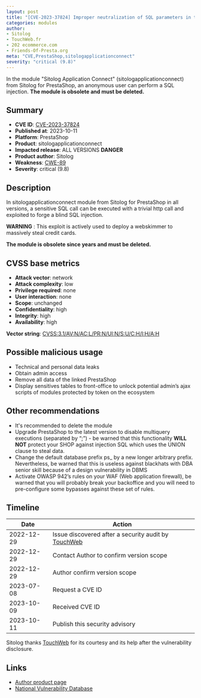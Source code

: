 ```yaml
---
layout: post
title: "[CVE-2023-37824] Improper neutralization of SQL parameters in the Sitolog Application Connect module from Sitolog for PrestaShop"
categories: modules
author:
- Sitolog
- TouchWeb.fr
- 202 ecommerce.com
- Friends-Of-Presta.org
meta: "CVE,PrestaShop,sitologapplicationconnect"
severity: "critical (9.8)"
---
```


In the module "Sitolog Application Connect" (sitologapplicationconnect) from Sitolog for PrestaShop, an anonymous user can perform a SQL injection. **The module is obsolete and must be deleted.**

## Summary

* **CVE ID**: [CVE-2023-37824](https://cve.mitre.org/cgi-bin/cvename.cgi?name=CVE-2023-37824)
* **Published at**: 2023-10-11
* **Platform**: PrestaShop
* **Product**: sitologapplicationconnect
* **Impacted release**: ALL VERSIONS **DANGER**
* **Product author**: Sitolog
* **Weakness**: [CWE-89](https://cwe.mitre.org/data/definitions/89.html)
* **Severity**: critical (9.8)

## Description

In sitologapplicationconnect module from Sitolog for PrestaShop in all versions, a sensitive SQL call can be executed with a trivial http call and exploited to forge a blind SQL injection.

**WARNING** : This exploit is actively used to deploy a webskimmer to massively steal credit cards.

**The module is obsolete since years and must be deleted.**

## CVSS base metrics

* **Attack vector**: network
* **Attack complexity**: low
* **Privilege required**: none
* **User interaction**: none
* **Scope**: unchanged
* **Confidentiality**: high
* **Integrity**: high
* **Availability**: high

**Vector string**: [CVSS:3.1/AV:N/AC:L/PR:N/UI:N/S:U/C:H/I:H/A:H](https://nvd.nist.gov/vuln-metrics/cvss/v3-calculator?vector=AV:N/AC:L/PR:N/UI:N/S:U/C:H/I:H/A:H)

## Possible malicious usage

* Technical and personal data leaks
* Obtain admin access
* Remove all data of the linked PrestaShop
* Display sensitives tables to front-office to unlock potential admin’s ajax scripts of modules protected by token on the ecosystem

## Other recommendations

* It's recommended to delete the module
* Upgrade PrestaShop to the latest version to disable multiquery executions (separated by “;”) - be warned that this functionality **WILL NOT** protect your SHOP against injection SQL which uses the UNION clause to steal data.
* Change the default database prefix ps_ by a new longer arbitrary prefix. Nevertheless, be warned that this is useless against blackhats with DBA senior skill because of a design vulnerability in DBMS
* Activate OWASP 942’s rules on your WAF (Web application firewall), be warned that you will probably break your backoffice and you will need to pre-configure some bypasses against these set of rules.

## Timeline

| Date  | Action |
|--|--|
| 2022-12-29 | Issue discovered after a security audit by [TouchWeb](https://www.touchweb.fr) |
| 2022-12-29 | Contact Author to confirm version scope |
| 2022-12-29 | Author confirm version scope |
| 2023-07-08 | Request a CVE ID |
| 2023-10-09 | Received CVE ID |
| 2023-10-11 | Publish this security advisory |

Sitolog thanks [TouchWeb](https://www.touchweb.fr) for its courtesy and its help after the vulnerability disclosure.

## Links

* [Author product page](https://www.sitolog.com/fr/)
* [National Vulnerability Database](https://nvd.nist.gov/vuln/detail/CVE-2023-37824)
